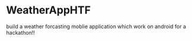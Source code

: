 # WeatherAppHTF
build a weather forcasting moblie application which work on android for a hackathon!!
